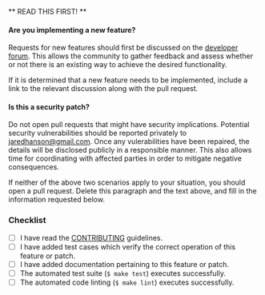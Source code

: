 ** READ THIS FIRST! **

#### Are you implementing a new feature?

Requests for new features should first be discussed on the [developer forum](https://github.com/jaredhanson/oauth2orize-develop).
This allows the community to gather feedback and assess whether or not there is
an existing way to achieve the desired functionality.

If it is determined that a new feature needs to be implemented, include a link
to the relevant discussion along with the pull request.

#### Is this a security patch?

Do not open pull requests that might have security implications.  Potential
security vulnerabilities should be reported privately to jaredhanson@gmail.com.
Once any vulerabilities have been repaired, the details will be disclosed
publicly in a responsible manner.  This also allows time for coordinating with
affected parties in order to mitigate negative consequences.


If neither of the above two scenarios apply to your situation, you should open
a pull request.  Delete this paragraph and the text above, and fill in the
information requested below.

<!-- Provide a brief summary of the request in the title field above. -->

<!-- Provide a detailed description of your use case, including as much -->
<!-- detail as possible about what you are trying to accomplish and why. -->
<!-- If this patch closes an open issue, include a reference to the issue -->
<!-- number. -->

### Checklist

<!-- Place an `x` in the boxes that apply.  If you are unsure, please ask and -->
<!-- we will help. -->

- [ ] I have read the [CONTRIBUTING](https://github.com/jaredhanson/oauth2orize-wmrm/blob/master/CONTRIBUTING.md) guidelines.
- [ ] I have added test cases which verify the correct operation of this feature or patch.
- [ ] I have added documentation pertaining to this feature or patch.
- [ ] The automated test suite (`$ make test`) executes successfully.
- [ ] The automated code linting (`$ make lint`) executes successfully.
